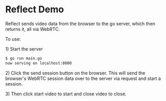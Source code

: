 # Reflect Demo

Reflect sends video data from the browser to the go server, which then returns it, all via WebRTC. 

To use:

1\) Start the server 

```bash
$ go run main.go
now serving on localhost:8000
```

2\) Click the send session button on the browser. This will send 
the browser's WebRTC session data over to the server via request and start a session.

3\) Then click start video to start and close video to close. 

